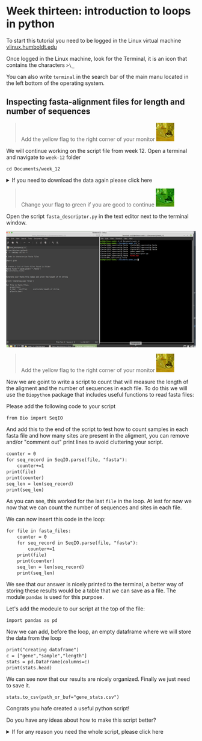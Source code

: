 # Week thirteen: introduction to loops in python

To start this tutorial you need to be logged in the Linux virtual machine
[vlinux.humboldt.edu](https://vlinux.humboldt.edu/)

Once logged in the Linux machine, look for the Terminal, it is an icon that contains the characters `>\_`

You can also write `terminal` in the search bar of the main manu located in the left bottom of the operating system.

## Inspecting fasta-alignment files for length and number of sequences 

> Add the yellow flag to the right corner of your monitor ![](img/yellow.jpeg)

We will continue working on the script file from week 12. Open a terminal and navigate to `week-12` folder

```
cd Documents/week_12
```

<details>
  <summary>If you need to download the data again please click here</summary>
  
```
cd Documents
mkdir week_12
cd week_12
wget https://github.com/oscarvargash/biol_550_2022/raw/main/week_12/files/files.zip
unzip files.zip
```

start a new script that will look into all fasta files in a folder to summarize their contents, let's create an empty text file:

```
touch fasta_descriptor.py
```

Now, le's open the file in a text editor, by navigating to it and opening it with the native text editor. It is nice to put the windows next to each other. Copy and paste the following text into our script `fasta_descriptor.py`:

```
#!/usr/bin/env python3
# -*- coding: utf-8 -*-

# code characterize alignments in fasta

import glob

fasta_files = (glob.glob)('*.fasta')
print(fasta_files)


for file in fasta_files"
	print(file)
	char_len = len(file)
	print(char_len)

```

</details>

> Change your flag to green if you are good to continue ![](img/green.jpeg)

Open the script `fasta_descriptor.py` in the text editor next to the terminal window.

![](img/python.png)

> Add the yellow flag to the right corner of your monitor ![](img/yellow.jpeg)

Now we are goint to write a script to count that will measure the length of the aligment and the number of sequences in each file. To do this we will use the `Biopython` package that includes useful functions to read fasta files:

Please add the following code to your script

```
from Bio import SeqIO
```

And add this to the end of the script to test how to count samples in each fasta file and how many sites are present in the aligment, you can remove and/or "comment out" print lines to avoid cluttering your script.

```
counter = 0     
for seq_record in SeqIO.parse(file, "fasta"):
	counter+=1 								
print(file)						
print(counter)
seq_len = len(seq_record)		
print(seq_len)				
```

As you can see, this worked for the last `file` in the loop. At lest for now we now that we can count the number of sequences and sites in each file.

We can now insert this code in the loop:

```
for file in fasta_files:
    counter = 0
    for seq_record in SeqIO.parse(file, "fasta"):
	    counter+=1
    print(file)
    print(counter)
    seq_len = len(seq_record)
    print(seq_len)
```

We see that our answer is nicely printed to the terminal, a better way of storing these results would be a table that we can save as a file. The module `pandas` is used for this purpose.

Let's add the modeule to our script at the top of the file:

```
import pandas as pd
```

Now we can add, before the loop, an empty dataframe where we will store the data from the loop

```
print("creating dataframe")
c = ["gene","sample","length"]
stats = pd.DataFrame(columns=c)
print(stats.head)
```

We can see now that our results are nicely organized. Finally we just need to save it.

```
stats.to_csv(path_or_buf="gene_stats.csv")
```

Congrats you hafe created a useful python script!

Do you have any ideas about how to make this script better?

<details>
  <summary>If for any reason you need the whole script, please click here</summary>
  
```
#!/usr/bin/env python3
# -*- coding: utf-8 -*-

# Code to characterize fasta files

import glob
from Bio import SeqIO
import pandas as pd


# Create a list of fasta files found in folder
fasta_files = (glob.glob)('*.fasta')

# Create dataframe
print("creating dataframe")
c = ["gene","sequences","length"]
stats = pd.DataFrame(columns=c)
print(stats.head)


#Iterate over fasta files 

for file in fasta_files:
    counter = 0
    for seq_record in SeqIO.parse(file, "fasta"):
	    counter+=1
    print(file)
    print(counter)
    seq_len = len(seq_record)
    print(seq_len)

    stats = stats.append({"gene":file,"sequences":counter,"length":seq_len}, ignore_index=True)

print(stats)


stats.to_csv(path_or_buf="gene_stats.csv")

```

> Change your flag to green if you are good to continue ![](img/green.jpeg)











